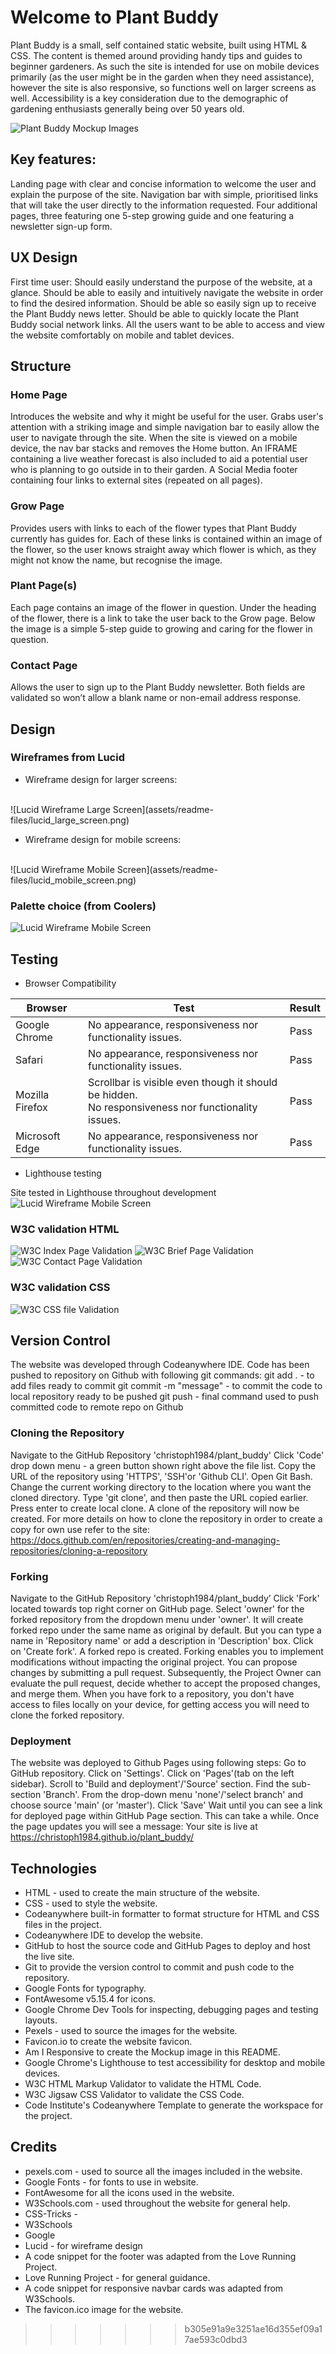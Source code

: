 # Welcome to Plant Buddy

Plant Buddy is a small, self contained static website, built using HTML & CSS. The content is themed around providing handy tips and guides to beginner gardeners. As such the site is intended for use on mobile devices primarily (as the user might be in the garden when they need assistance), however the site is also responsive, so functions well on larger screens as well. Accessibility is a key consideration due to the demographic of gardening enthusiasts generally being over 50 years old.

![Plant Buddy Mockup Images](assets/readme-files/am_i_responsive.jpg)


## Key features:

Landing page with clear and concise information to welcome the user and explain the purpose of the site.
Navigation bar with simple, prioritised links that will take the user directly to the information requested.
Four additional pages, three featuring one 5-step growing guide and one featuring a newsletter sign-up form.



## UX Design

First time user:
Should easily understand the purpose of the website, at a glance.
Should be able to easily and intuitively navigate the website in order to find the desired information.
Should be able so easily sign up to receive the Plant Buddy news letter.
Should be able to quickly locate the Plant Buddy social network links.
All the users want to be able to access and view the website comfortably on mobile and tablet devices.

## Structure

### Home Page
Introduces the website and why it might be useful for the user.
Grabs user's attention with a striking image and simple navigation bar to easily allow the user to navigate through the site. When the site is viewed on a mobile device, the nav bar stacks and removes the Home button.
An IFRAME containing a live weather forecast is also included to aid a potential user who is planning to go outside in to their garden.
A Social Media footer containing four links to external sites (repeated on all pages). 

### Grow Page
Provides users with links to each of the flower types that Plant Buddy currently has guides for.
Each of these links is contained within an image of the flower, so the user knows straight away which flower is which, as they might not know the name, but recognise the image.

### Plant Page(s)
Each page contains an image of the flower in question.
Under the heading of the flower, there is a link to take the user back to the Grow page.
Below the image is a simple 5-step guide to growing and caring for the flower in question.

### Contact Page
Allows the user to sign up to the Plant Buddy newsletter.
Both fields are validated so won’t allow a blank name or non-email address response.

## Design 

### Wireframes from Lucid

* Wireframe design for larger screens:
<br>
![Lucid Wireframe Large Screen](assets/readme-files/lucid_large_screen.png)

* Wireframe design for mobile screens:
<br>
![Lucid Wireframe Mobile Screen](assets/readme-files/lucid_mobile_screen.png)

### Palette choice (from Coolers)
![Lucid Wireframe Mobile Screen](assets/readme-files/coolers_palette.png)

## Testing

* Browser Compatibility

| Browser | Test | Result  |
--- | --- | ---
Google Chrome | No appearance, responsiveness nor functionality issues.| Pass
Safari | No appearance, responsiveness nor functionality issues. | Pass
Mozilla Firefox | Scrollbar is visible even though it should be hidden. <br>No responsiveness nor functionality issues.| Pass
Microsoft Edge | No appearance, responsiveness nor functionality issues. | Pass

* Lighthouse testing

Site tested in Lighthouse throughout development
<br>
![Lucid Wireframe Mobile Screen](assets/readme-files/lighthouse.png)

### W3C validation HTML
![W3C Index Page Validation](assets/images/w3c_index.png)
![W3C Brief Page Validation](assets/images/w3c_brief.png)
![W3C Contact Page Validation](assets/images/w3c_contact.png)
### W3C validation CSS
![W3C CSS file Validation](assets/images/w3c_css.png)

## Version Control

The website was developed through Codeanywhere IDE.
Code has been pushed to repository on Github with following git commands:
git add . - to add files ready to commit
git commit -m "message" - to commit the code to local repository ready to be pushed
git push - final command used to push committed code to remote repo on Github

### Cloning the Repository
Navigate to the GitHub Repository 'christoph1984/plant_buddy'
Click 'Code' drop down menu - a green button shown right above the file list.
Copy the URL of the repository using 'HTTPS', 'SSH'or 'Github CLI'.
Open Git Bash.
Change the current working directory to the location where you want the cloned directory.
Type 'git clone', and then paste the URL copied earlier.
Press enter to create local clone. A clone of the repository will now be created.
For more details on how to clone the repository in order to create a copy for own use refer to the site: https://docs.github.com/en/repositories/creating-and-managing-repositories/cloning-a-repository

### Forking
Navigate to the GitHub Repository 'christoph1984/plant_buddy’
Click 'Fork' located towards top right corner on GitHub page.
Select 'owner' for the forked repository from the dropdown menu under 'owner'.
It will create forked repo under the same name as original by default. But you can type a name in 'Repository name' or add a description in 'Description' box.
Click on 'Create fork'. A forked repo is created.
Forking enables you to implement modifications without impacting the original project. You can propose changes by submitting a pull request. Subsequently, the Project Owner can evaluate the pull request, decide whether to accept the proposed changes, and merge them.
When you have fork to a repository, you don't have access to files locally on your device, for getting access you will need to clone the forked repository.

### Deployment
The website was deployed to Github Pages using following steps:
Go to GitHub repository.
Click on 'Settings'.
Click on 'Pages'(tab on the left sidebar).
Scroll to 'Build and deployment'/'Source' section.
Find the sub-section 'Branch'.
From the drop-down menu 'none'/'select branch' and choose source 'main' (or 'master').
Click 'Save'
Wait until you can see a link for deployed page within GitHub Page section. This can take a while. Once the page updates you will see a message: Your site is live at https://christoph1984.github.io/plant_buddy/

## Technologies
* HTML - used to create the main structure of the website.
* CSS - used to style the website.
* Codeanywhere built-in formatter to format structure for HTML and CSS files in the project.
* Codeanywhere IDE to develop the website.
* GitHub to host the source code and GitHub Pages to deploy and host the live site.
* Git to provide the version control to commit and push code to the repository.
* Google Fonts for typography.
* FontAwesome v5.15.4 for icons.
* Google Chrome Dev Tools for inspecting, debugging pages and testing layouts.
* Pexels - used to source the images for the website.
* Favicon.io to create the website favicon.
* Am I Responsive to create the Mockup image in this README.
* Google Chrome's Lighthouse to test accessibility for desktop and mobile devices.
* W3C HTML Markup Validator to validate the HTML Code.
* W3C Jigsaw CSS Validator to validate the CSS Code.
* Code Institute's Codeanywhere Template to generate the workspace for the project.

## Credits
* pexels.com - used to source all the images included in the website.
* Google Fonts - for fonts to use in website.
* FontAwesome for all the icons used in the website.
* W3Schools.com - used throughout the website for general help.
* CSS-Tricks - 
* W3Schools
* Google
* Lucid - for wireframe design
* A code snippet for the footer was adapted from the Love Running Project.
* Love Running Project - for general guidance.
* A code snippet for responsive navbar cards was adapted from W3Schools.
* The favicon.ico image for the website.

>>>>>>> b305e91a9e3251ae16d355ef09a17ae593c0dbd3
